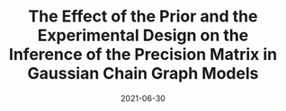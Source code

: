 ---
title: "The Effect of the Prior and the Experimental Design on the Inference of the Precision Matrix in Gaussian Chain Graph Models"
collection: preprints
permalink: /preprints/2021-CARexp
excerpt: 'Conditional Auto-Regression experimental design'
date: 2021-06-30
venue: 'arXiv (2021)'
paperurl: 'https://arxiv.org/abs/2107.01306'
citation: '<b>Shen, Yunyi</b>, and Solis-Lemus, Claudia*. "The Effect of the Prior and the Experimental Design on the Inference of the Precision Matrix in Gaussian Chain Graph Models." arXiv (2021).'
---